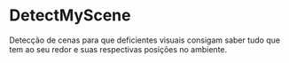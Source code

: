 # DetectMyScene
Detecção de cenas para que deficientes visuais consigam saber tudo que tem ao seu redor e suas respectivas posições no ambiente.
